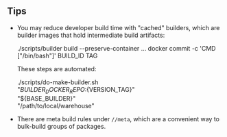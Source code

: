 ## Tips

* You may reduce developer build time with "cached" builders, which
  are builder images that hold intermediate build artifacts:

    ./scripts/builder build --preserve-container ...
    docker commit -c 'CMD ["/bin/bash"]' BUILD_ID TAG

  These steps are automated:

    ./scripts/do-make-builder.sh \
        "${BUILDER_DOCKER_REPO}:${VERSION_TAG}" \
        "${BASE_BUILDER}" \
        "/path/to/local/warehouse"

* There are meta build rules under `//meta`, which are a convenient way
  to bulk-build groups of packages.
